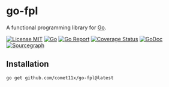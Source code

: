 # go-fpl

A functional programming library for [Go](http://golang.org).

[![License MIT][License-Image]][License-Url]
[![Go][CI-CD-Image]][CI-CD-Url]
[![Go Report][Go-Report-Image]][Go-Report-Url]
[![Coverage Status][Coverage-image]][Coverage-Url]
[![GoDoc][GoDoc-Image]][GoDoc-Url]
[![Sourcegraph][Sourcegraph-Image]][Sourcegraph-Tmp-Url]

[CI-CD-Image]: https://github.com/Comet11x/go-fpl/actions/workflows/go.yml/badge.svg
[CI-CD-Url]: https://github.com/Comet11x/go-fpl/actions/workflows/go.yml
[License-Image]: https://img.shields.io/badge/License-MIT-blue.svg
[License-Url]: https://opensource.org/license/MIT
[GoDoc-Url]: https://pkg.go.dev/github.com/comet11x/go-fpl
[GoDoc-Image]: https://img.shields.io/badge/GoDoc-reference-007d9c
[Coverage-Url]: https://coveralls.io/github/comet11x/go-fpl
[Coverage-image]: https://coveralls.io/repos/github/comet11x/go-fpl/badge.svg?branch=main
[Go-Report-Url]: https://goreportcard.com/report/github.com/comet11x/go-fpl
[Go-Report-Image]: https://goreportcard.com/badge/github.com/comet11x/go-fpl
[Sourcegraph-Image]: https://sourcegraph.com/github.com/comet11x/go-fpl/-/badge.svg
[Sourcegraph-Url]: https://sourcegraph.com/github.com/comet11x/go-fpl?badge
[Sourcegraph-Tmp-Url]: https://github.com/Comet11x/go-fpl

## Installation

```shell
go get github.com/comet11x/go-fpl@latest
```
